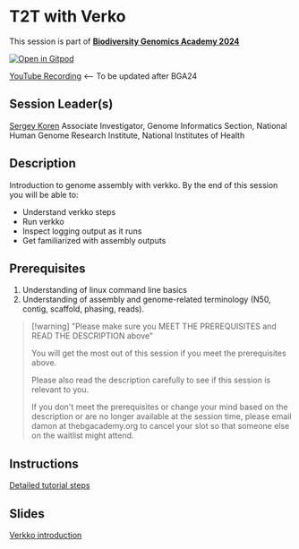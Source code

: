 # T2T with Verko

This session is part of [**Biodiversity Genomics Academy 2024**](https://thebgacademy.org/)

[![Open in Gitpod](https://gitpod.io/button/open-in-gitpod.svg)](https://gitpod.io/#https://github.com/thebgacademy/T2T_with_verko)

[YouTube Recording](https://www.youtube.com/@thebiodiversitygenomicsacademy) <-- To be updated after BGA24

## Session Leader(s)

[Sergey Koren](https://genomeinformatics.github.io/people/koren/)
Associate Investigator, Genome Informatics Section, National Human Genome Research Institute, National Institutes of Health

## Description

Introduction to genome assembly with verkko. By the end of this session you will be able to:
 - Understand verkko steps
 - Run verkko
 - Inspect logging output as it runs
 - Get familiarized with assembly outputs

## Prerequisites

1. Understanding of linux command line basics
2. Understanding of assembly and genome-related terminology (N50, contig, scaffold, phasing, reads).

>[!warning] "Please make sure you MEET THE PREREQUISITES and READ THE DESCRIPTION above"
>
>    You will get the most out of this session if you meet the prerequisites above.
>
>    Please also read the description carefully to see if this session is relevant to you.
>    
>    If you don't meet the prerequisites or change your mind based on the description or are no longer available at the session time, please email damon at thebgacademy.org to cancel your slot so that someone else on the waitlist might attend.

## Instructions
[Detailed tutorial steps](docs/hands-on.md)

## Slides
[Verkko introduction](docs/verkko.pptx)

